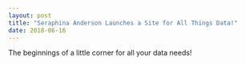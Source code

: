 ```yaml
---
layout: post
title: "Seraphina Anderson Launches a Site for All Things Data!"
date: 2018-06-16
---
```


The beginnings of a little corner for all your data needs!

